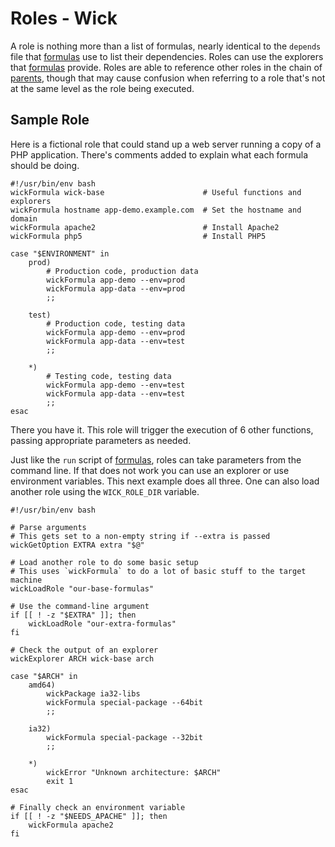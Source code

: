 Roles - Wick
============

A role is nothing more than a list of formulas, nearly identical to the `depends` file that [formulas] use to list their dependencies.  Roles can use the explorers that [formulas] provide.  Roles are able to reference other roles in the chain of [parents], though that may cause confusion when referring to a role that's not at the same level as the role being executed.


Sample Role
-----------

Here is a fictional role that could stand up a web server running a copy of a PHP application.  There's comments added to explain what each formula should be doing.

    #!/usr/bin/env bash
    wickFormula wick-base                      # Useful functions and explorers
    wickFormula hostname app-demo.example.com  # Set the hostname and domain
    wickFormula apache2                        # Install Apache2
    wickFormula php5                           # Install PHP5

    case "$ENVIRONMENT" in
        prod)
            # Production code, production data
            wickFormula app-demo --env=prod
            wickFormula app-data --env=prod
            ;;

        test)
            # Production code, testing data
            wickFormula app-demo --env=prod
            wickFormula app-data --env=test
            ;;

        *)
            # Testing code, testing data
            wickFormula app-demo --env=test
            wickFormula app-data --env=test
            ;;
    esac

There you have it.  This role will trigger the execution of 6 other functions, passing appropriate parameters as needed.

Just like the `run` script of [formulas], roles can take parameters from the command line.  If that does not work you can use an explorer or use environment variables.  This next example does all three.  One can also load another role using the `WICK_ROLE_DIR` variable.

    #!/usr/bin/env bash

    # Parse arguments
    # This gets set to a non-empty string if --extra is passed
    wickGetOption EXTRA extra "$@"

    # Load another role to do some basic setup
    # This uses `wickFormula` to do a lot of basic stuff to the target machine
    wickLoadRole "our-base-formulas"

    # Use the command-line argument
    if [[ ! -z "$EXTRA" ]]; then
        wickLoadRole "our-extra-formulas"
    fi

    # Check the output of an explorer
    wickExplorer ARCH wick-base arch

    case "$ARCH" in
        amd64)
            wickPackage ia32-libs
            wickFormula special-package --64bit
            ;;

        ia32)
            wickFormula special-package --32bit
            ;;

        *)
            wickError "Unknown architecture: $ARCH"
            exit 1
    esac

    # Finally check an environment variable
    if [[ ! -z "$NEEDS_APACHE" ]]; then
        wickFormula apache2
    fi


[execution order]: ../doc/execution-order.md
[Formulas]: ../formulas/README.md
[parents]: ../doc/parents.md
